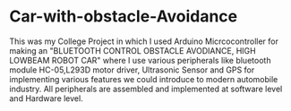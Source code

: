 # Car-with-obstacle-Avoidance
This was my College Project in which I used Arduino Micrcocontroller for making an "BLUETOOTH CONTROL OBSTACLE AVODIANCE, HIGH LOWBEAM ROBOT CAR" where I use various peripherals like bluetooth module HC-05,L293D motor driver, Ultrasonic Sensor and GPS for implementing various features we could introduce to modern automobile industry. All peripherals are assembled and implemented at software level and Hardware level.
